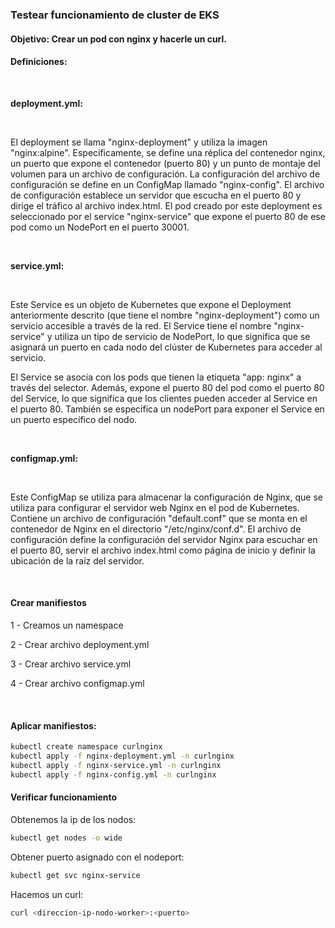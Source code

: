 ### Testear funcionamiento de cluster de EKS

#### Objetivo: Crear un pod con nginx y hacerle un curl.


#### Definiciones: 

<br>

**deployment.yml:**

<br>

El deployment se llama "nginx-deployment" y utiliza la imagen "nginx:alpine". Específicamente, se define una réplica del contenedor nginx, un puerto que expone el contenedor (puerto 80) y un punto de montaje del volumen para un archivo de configuración. La configuración del archivo de configuración se define en un ConfigMap llamado "nginx-config". El archivo de configuración establece un servidor que escucha en el puerto 80 y dirige el tráfico al archivo index.html. El pod creado por este deployment es seleccionado por el service "nginx-service" que expone el puerto 80 de ese pod como un NodePort en el puerto 30001.

<br>

**service.yml:**

<br>

Este Service es un objeto de Kubernetes que expone el Deployment anteriormente descrito (que tiene el nombre "nginx-deployment") como un servicio accesible a través de la red. El Service tiene el nombre "nginx-service" y utiliza un tipo de servicio de NodePort, lo que significa que se asignará un puerto en cada nodo del clúster de Kubernetes para acceder al servicio.

El Service se asocia con los pods que tienen la etiqueta "app: nginx" a través del selector. Además, expone el puerto 80 del pod como el puerto 80 del Service, lo que significa que los clientes pueden acceder al Service en el puerto 80. También se especifica un nodePort para exponer el Service en un puerto específico del nodo.

<br>

**configmap.yml:**

<br>

Este ConfigMap se utiliza para almacenar la configuración de Nginx, que se utiliza para configurar el servidor web Nginx en el pod de Kubernetes. Contiene un archivo de configuración "default.conf" que se monta en el contenedor de Nginx en el directorio "/etc/nginx/conf.d". El archivo de configuración define la configuración del servidor Nginx para escuchar en el puerto 80, servir el archivo index.html como página de inicio y definir la ubicación de la raíz del servidor.

<br>

#### Crear manifiestos

1 - Creamos un namespace

2 - Crear archivo deployment.yml

3 - Crear archivo service.yml

4 - Crear archivo configmap.yml

<br>

#### Aplicar manifiestos: 

```bash
kubectl create namespace curlnginx
kubectl apply -f nginx-deployment.yml -n curlnginx
kubectl apply -f nginx-service.yml -n curlnginx
kubectl apply -f nginx-config.yml -n curlnginx
```

#### Verificar funcionamiento

Obtenemos la ip de los nodos: 

```bash
kubectl get nodes -o wide
```

Obtener puerto asignado con el nodeport:

```bash
kubectl get svc nginx-service
```

Hacemos un curl: 

```bash
curl <direccion-ip-nodo-worker>:<puerto>
```

<br>
